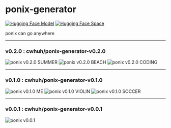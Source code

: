 # ponix-generator

[![Hugging Face Model](https://img.shields.io/badge/🤗%20HuggingFace-Model-orange)](https://huggingface.co/cwhuh/ponix-generator-v0.2.0)
[![Hugging Face Space](https://img.shields.io/badge/🤗%20HuggingFace-Spaces-yellow)](https://huggingface.co/spaces/cwhuh/ponix-generator)

ponix can go anywhere

---

### v0.2.0 : cwhuh/ponix-generator-v0.2.0

![ponix v0.2.0 SUMMER](./data/assets/v0.2.0-summer.png)
![ponix v0.2.0 BEACH](./data/assets/v0.2.0-beach.png)
![ponix v0.2.0 CODING](./data/assets/v0.2.0-coding.png)

---

### v0.1.0 : cwhuh/ponix-generator-v0.1.0

![ponix v0.1.0 ME](./data/assets/v0.1.0-ME.png)
![ponix v0.1.0 VIOLIN](./data/assets/v0.1.0-violin.png)
![ponix v0.1.0 SOCCER](./data/assets/v0.1.0-soccer.png)

---

### v0.0.1 : cwhuh/ponix-generator-v0.0.1 

![ponix v0.0.1](./data/assets/v0.0.1.png)